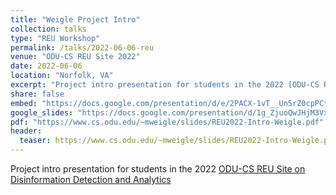 ```yaml
---
title: "Weigle Project Intro"
collection: talks
type: "REU Workshop"
permalink: /talks/2022-06-06-reu
venue: "ODU-CS REU Site 2022"
date: 2022-06-06
location: "Norfolk, VA"
excerpt: "Project intro presentation for students in the 2022 [ODU-CS REU Site on Disinformation Detection and Analytics](https://oducsreu.github.io/)"
share: false
embed: "https://docs.google.com/presentation/d/e/2PACX-1vT__Un5rZ0cpPCtDfZa1NEGlUkZ6UzvjpbTr4JxgjOHGhHbLtUNagqbJjWhDIQJHJ_pPLUMUZUBwWOn/embed?start=false&loop=false&delayms=3000"
google_slides: "https://docs.google.com/presentation/d/1g_ZjuoQwJHjM3VxixrtWGJqgVBbEucKh7fYsweX2vzA"
pdf: "https://www.cs.odu.edu/~mweigle/slides/REU2022-Intro-Weigle.pdf"
header:
  teaser: https://www.cs.odu.edu/~mweigle/slides/REU2022-Intro-Weigle.png
---
```

Project intro presentation for students in the 2022 [ODU-CS REU Site on Disinformation Detection and Analytics](https://oducsreu.github.io/)
